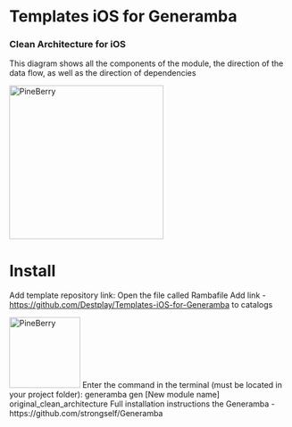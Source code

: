 # Templates iOS for Generamba

### Clean Architecture for iOS

This diagram shows all the components of the module, the direction of the data flow, as well as the direction of dependencies

<img src="https://github.com/Destplay/Templates-iOS-for-Generamba/blob/master/Untitled%20Diagram.png" alt="PineBerry" height="276">

# Install 
Add template repository link:
Open the file called Rambafile
Add link - https://github.com/Destplay/Templates-iOS-for-Generamba to catalogs

<img src="https://github.com/Destplay/Templates-iOS-for-Generamba/blob/master/Config.png" alt="PineBerry" height="127">
Enter the command in the terminal (must be located in your project folder): generamba gen [New module name] original_clean_architecture
Full installation instructions the Generamba - https://github.com/strongself/Generamba
